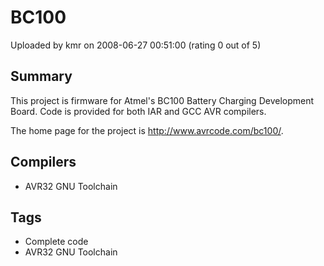 # BC100

Uploaded by kmr on 2008-06-27 00:51:00 (rating 0 out of 5)

## Summary

This project is firmware for Atmel's BC100 Battery Charging Development Board. Code is provided for both IAR and GCC AVR compilers.


The home page for the project is <http://www.avrcode.com/bc100/>.

## Compilers

- AVR32 GNU Toolchain

## Tags

- Complete code
- AVR32 GNU Toolchain

